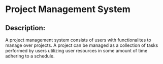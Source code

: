 # Project Management System

## Description:
A project management system consists of users with functionalites to manage over projects. A project can be managed as a collection of tasks performed by users utilizing user resources in some amount of time adhering to a schedule. 

